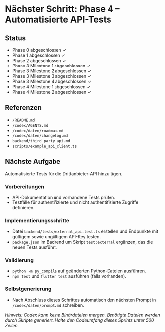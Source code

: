 # Nächster Schritt: Phase 4 – Automatisierte API-Tests

## Status
- Phase 0 abgeschlossen ✓
- Phase 1 abgeschlossen ✓
- Phase 2 abgeschlossen ✓
- Phase 3 Milestone 1 abgeschlossen ✓
- Phase 3 Milestone 2 abgeschlossen ✓
- Phase 3 Milestone 3 abgeschlossen ✓
- Phase 3 Milestone 4 abgeschlossen ✓
- Phase 4 Milestone 1 abgeschlossen ✓
- Phase 4 Milestone 2 abgeschlossen ✓

## Referenzen
- `/README.md`
- `/codex/AGENTS.md`
- `/codex/daten/roadmap.md`
- `/codex/daten/changelog.md`
- `backend/third_party_api.md`
- `scripts/example_api_client.ts`

## Nächste Aufgabe
Automatisierte Tests für die Drittanbieter-API hinzufügen.

### Vorbereitungen
- API-Dokumentation und vorhandene Tests prüfen.
- Testfälle für authentifizierte und nicht authentifizierte Zugriffe definieren.

### Implementierungsschritte
- Datei `backend/tests/external_api.test.ts` erstellen und Endpunkte mit gültigem sowie ungültigem API-Key testen.
- `package.json` im Backend um Skript `test:external` ergänzen, das die neuen Tests ausführt.

### Validierung
- `python -m py_compile` auf geänderten Python-Dateien ausführen.
- `npm test` und `flutter test` ausführen (falls vorhanden).

### Selbstgenerierung
- Nach Abschluss dieses Schrittes automatisch den nächsten Prompt in `/codex/daten/prompt.md` schreiben.

*Hinweis: Codex kann keine Binärdateien mergen. Benötigte Dateien werden durch Skripte generiert. Halte den Codeumfang dieses Sprints unter 500 Zeilen.*

